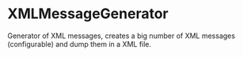 XMLMessageGenerator
===================

Generator of XML messages, creates a big number of XML messages (configurable) and dump them in a XML file.

